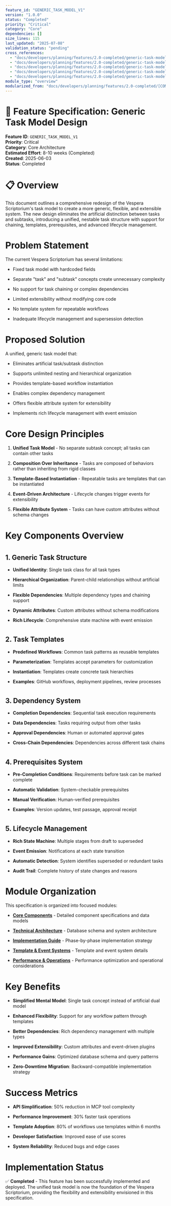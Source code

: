 ```yaml
---
feature_id: "GENERIC_TASK_MODEL_V1"
version: "1.0.0"
status: "Completed"
priority: "Critical"
category: "Core"
dependencies: []
size_lines: 115
last_updated: "2025-07-08"
validation_status: "pending"
cross_references:
  - "docs/developers/planning/features/2.0-completed/generic-task-model/core-components.md"
  - "docs/developers/planning/features/2.0-completed/generic-task-model/technical-architecture.md"
  - "docs/developers/planning/features/2.0-completed/generic-task-model/implementation-guide.md"
  - "docs/developers/planning/features/2.0-completed/generic-task-model/template-event-systems.md"
  - "docs/developers/planning/features/2.0-completed/generic-task-model/performance-operations.md"
module_type: "overview"
modularized_from: "docs/developers/planning/features/2.0-completed/[COMPLETED]_generic_task_model_design.md"
---
```


# 🔧 Feature Specification: Generic Task Model Design

**Feature ID**: `GENERIC_TASK_MODEL_V1`  
**Priority**: Critical  
**Category**: Core Architecture  
**Estimated Effort**: 8-10 weeks (Completed)  
**Created**: 2025-06-03  
**Status**: Completed

#
# 📋 Overview

This document outlines a comprehensive redesign of the Vespera Scriptorium's task model to create a more generic, flexible, and extensible system. The new design eliminates the artificial distinction between tasks and subtasks, introducing a unified, nestable task structure with support for chaining, templates, prerequisites, and advanced lifecycle management.

#
# Problem Statement

The current Vespera Scriptorium has several limitations:

- Fixed task model with hardcoded fields

- Separate "task" and "subtask" concepts create unnecessary complexity

- No support for task chaining or complex dependencies

- Limited extensibility without modifying core code

- No template system for repeatable workflows

- Inadequate lifecycle management and supersession detection

#
# Proposed Solution

A unified, generic task model that:

- Eliminates artificial task/subtask distinction

- Supports unlimited nesting and hierarchical organization

- Provides template-based workflow instantiation

- Enables complex dependency management

- Offers flexible attribute system for extensibility

- Implements rich lifecycle management with event emission

#
# Core Design Principles

1. **Unified Task Model** - No separate subtask concept; all tasks can contain other tasks

2. **Composition Over Inheritance** - Tasks are composed of behaviors rather than inheriting from rigid classes

3. **Template-Based Instantiation** - Repeatable tasks are templates that can be instantiated

4. **Event-Driven Architecture** - Lifecycle changes trigger events for extensibility

5. **Flexible Attribute System** - Tasks can have custom attributes without schema changes

#
# Key Components Overview

#
## 1. Generic Task Structure

- **Unified Identity**: Single task class for all task types

- **Hierarchical Organization**: Parent-child relationships without artificial limits

- **Flexible Dependencies**: Multiple dependency types and chaining support

- **Dynamic Attributes**: Custom attributes without schema modifications

- **Rich Lifecycle**: Comprehensive state machine with event emission

#
## 2. Task Templates

- **Predefined Workflows**: Common task patterns as reusable templates

- **Parameterization**: Templates accept parameters for customization

- **Instantiation**: Templates create concrete task hierarchies

- **Examples**: GitHub workflows, deployment pipelines, review processes

#
## 3. Dependency System

- **Completion Dependencies**: Sequential task execution requirements

- **Data Dependencies**: Tasks requiring output from other tasks

- **Approval Dependencies**: Human or automated approval gates

- **Cross-Chain Dependencies**: Dependencies across different task chains

#
## 4. Prerequisites System

- **Pre-Completion Conditions**: Requirements before task can be marked complete

- **Automatic Validation**: System-checkable prerequisites

- **Manual Verification**: Human-verified prerequisites

- **Examples**: Version updates, test passage, approval receipt

#
## 5. Lifecycle Management

- **Rich State Machine**: Multiple stages from draft to superseded

- **Event Emission**: Notifications at each state transition

- **Automatic Detection**: System identifies superseded or redundant tasks

- **Audit Trail**: Complete history of state changes and reasons

#
# Module Organization

This specification is organized into focused modules:

- **[Core Components](core-components.md)** - Detailed component specifications and data models

- **[Technical Architecture](technical-architecture.md)** - Database schema and system architecture

- **[Implementation Guide](implementation-guide.md)** - Phase-by-phase implementation strategy

- **[Template & Event Systems](template-event-systems.md)** - Template and event system details

- **[Performance & Operations](performance-operations.md)** - Performance optimization and operational considerations

#
# Key Benefits

- **Simplified Mental Model**: Single task concept instead of artificial dual model

- **Enhanced Flexibility**: Support for any workflow pattern through templates

- **Better Dependencies**: Rich dependency management with multiple types

- **Improved Extensibility**: Custom attributes and event-driven plugins

- **Performance Gains**: Optimized database schema and query patterns

- **Zero-Downtime Migration**: Backward-compatible implementation strategy

#
# Success Metrics

- **API Simplification**: 50% reduction in MCP tool complexity

- **Performance Improvement**: 30% faster task operations

- **Template Adoption**: 80% of workflows use templates within 6 months

- **Developer Satisfaction**: Improved ease of use scores

- **System Reliability**: Reduced bugs and edge cases

#
# Implementation Status

✅ **Completed** - This feature has been successfully implemented and deployed. The unified task model is now the foundation of the Vespera Scriptorium, providing the flexibility and extensibility envisioned in this specification.
